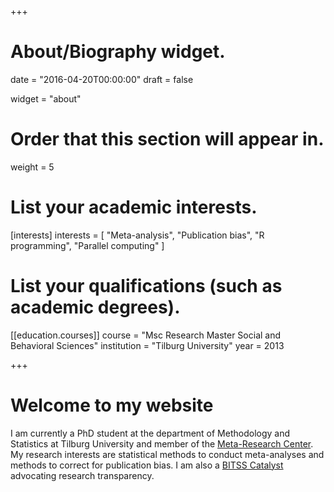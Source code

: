 +++
# About/Biography widget.

date = "2016-04-20T00:00:00"
draft = false

widget = "about"

# Order that this section will appear in.
weight = 5

# List your academic interests.
[interests]
  interests = [
    "Meta-analysis",
    "Publication bias",
    "R programming",
    "Parallel computing"
  ]

# List your qualifications (such as academic degrees).
[[education.courses]]
  course = "Msc Research Master Social and Behavioral Sciences"
  institution = "Tilburg University"
  year = 2013

+++

# Welcome to my website

I am currently a PhD student at the department of Methodology and Statistics at Tilburg University and member of the [Meta-Research Center](http://metaresearch.nl/). My research interests are statistical methods to conduct meta-analyses and methods to correct for publication bias. I am also a [BITSS Catalyst](https://www.bitss.org/catalysts/) advocating research transparency.